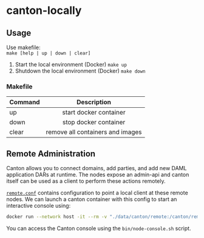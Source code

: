 # canton-locally

## Usage
Use makefile: <br/>
```make [help | up | down | clear]```

1. Start the local environment (Docker) ````make up````
2. Shutdown the local environment (Docker) ````make down````

### Makefile 
| Command        | Description           |
| ------------- |:-------------:|
| up      | start docker container |
| down      | stop docker container      |
| clear | remove all containers and images  |

## Remote Administration

Canton allows you to connect domains, add parties, and add new DAML application DARs at runtime.
The nodes expose an admin-api and canton itself can be used as a client to perform these actions remotely.

[`remote.conf`](./remote.conf) contains configuration to point a local client at these remote nodes. We can launch a canton container with this config to start an interactive console using:

```sh
docker run --network host -it --rm -v "./data/canton/remote:/canton/remote" digitalasset/canton-open-source:2.3.2 --config canton/remote/participant1.conf,canton/remote/domain1.conf
```

You can access the Canton console using the `bin/node-console.sh` script. 